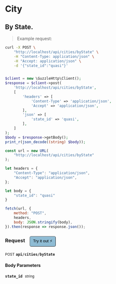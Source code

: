 # City


## By State.




> Example request:

```bash
curl -X POST \
    "http://localhost/api/cities/byState" \
    -H "Content-Type: application/json" \
    -H "Accept: application/json" \
    -d '{"state_id":"quasi"}'

```

```php

$client = new \GuzzleHttp\Client();
$response = $client->post(
    'http://localhost/api/cities/byState',
    [
        'headers' => [
            'Content-Type' => 'application/json',
            'Accept' => 'application/json',
        ],
        'json' => [
            'state_id' => 'quasi',
        ],
    ]
);
$body = $response->getBody();
print_r(json_decode((string) $body));
```

```javascript
const url = new URL(
    "http://localhost/api/cities/byState"
);

let headers = {
    "Content-Type": "application/json",
    "Accept": "application/json",
};

let body = {
    "state_id": "quasi"
}

fetch(url, {
    method: "POST",
    headers,
    body: JSON.stringify(body),
}).then(response => response.json());
```


<div id="execution-results-POSTapi-cities-byState" hidden>
    <blockquote>Received response<span id="execution-response-status-POSTapi-cities-byState"></span>:</blockquote>
    <pre class="json"><code id="execution-response-content-POSTapi-cities-byState"></code></pre>
</div>
<div id="execution-error-POSTapi-cities-byState" hidden>
    <blockquote>Request failed with error:</blockquote>
    <pre><code id="execution-error-message-POSTapi-cities-byState"></code></pre>
</div>
<form id="form-POSTapi-cities-byState" data-method="POST" data-path="api/cities/byState" data-authed="0" data-hasfiles="0" data-headers='{"Content-Type":"application\/json","Accept":"application\/json"}' onsubmit="event.preventDefault(); executeTryOut('POSTapi-cities-byState', this);">
<h3>
    Request&nbsp;&nbsp;&nbsp;
        <button type="button" style="background-color: #8fbcd4; padding: 5px 10px; border-radius: 5px; border-width: thin;" id="btn-tryout-POSTapi-cities-byState" onclick="tryItOut('POSTapi-cities-byState');">Try it out ⚡</button>
    <button type="button" style="background-color: #c97a7e; padding: 5px 10px; border-radius: 5px; border-width: thin;" id="btn-canceltryout-POSTapi-cities-byState" onclick="cancelTryOut('POSTapi-cities-byState');" hidden>Cancel</button>&nbsp;&nbsp;
    <button type="submit" style="background-color: #6ac174; padding: 5px 10px; border-radius: 5px; border-width: thin;" id="btn-executetryout-POSTapi-cities-byState" hidden>Send Request 💥</button>
    </h3>
<p>
<small class="badge badge-black">POST</small>
 <b><code>api/cities/byState</code></b>
</p>
<h4 class="fancy-heading-panel"><b>Body Parameters</b></h4>
<p>
<b><code>state_id</code></b>&nbsp;&nbsp;<small>string</small>  &nbsp;
<input type="text" name="state_id" data-endpoint="POSTapi-cities-byState" data-component="body" required  hidden>
<br>
</p>

</form>



